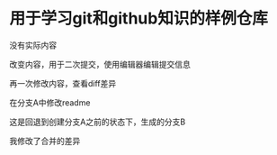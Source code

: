 # 用于学习git和github知识的样例仓库

没有实际内容

改变内容，用于二次提交，使用编辑器编辑提交信息

再一次修改内容，查看diff差异


在分支A中修改readme

这是回退到创建分支A之前的状态下，生成的分支B

我修改了合并的差异


